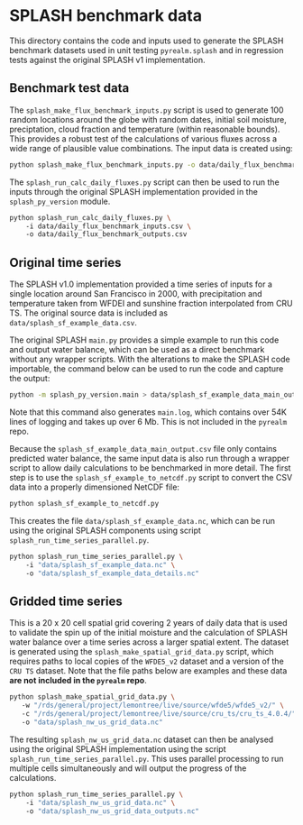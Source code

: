 # SPLASH benchmark data

This directory contains the code and inputs used to generate the SPLASH benchmark
datasets used in unit testing `pyrealm.splash` and in regression tests against the
original SPLASH v1 implementation.

## Benchmark test data

The `splash_make_flux_benchmark_inputs.py` script is used to generate 100 random
locations around the globe with random dates, initial soil moisture, preciptation,
cloud fraction and temperature (within reasonable bounds). This provides a robust test
of the calculations of various fluxes across a wide range of plausible value
combinations. The input data is created using:

```sh
python splash_make_flux_benchmark_inputs.py -o data/daily_flux_benchmark_inputs.csv
```

The `splash_run_calc_daily_fluxes.py` script can then be used to run the inputs through
the original SPLASH implementation provided in the `splash_py_version` module.

```sh
python splash_run_calc_daily_fluxes.py \ 
    -i data/daily_flux_benchmark_inputs.csv \ 
    -o data/daily_flux_benchmark_outputs.csv
```

## Original time series

The SPLASH v1.0 implementation provided a time series of inputs for a single location
around San Francisco in 2000, with precipitation and temperature taken from WFDEI and
sunshine fraction interpolated from CRU TS. The original source data is included as
`data/splash_sf_example_data.csv`.

The original SPLASH `main.py` provides a simple example to run this code and output
water balance, which can be used as a direct benchmark without any wrapper scripts. With
the alterations to make the SPLASH code importable, the command below can be used to run
the code and capture the output:

```sh
python -m splash_py_version.main > data/splash_sf_example_data_main_output.csv
```

Note that this command also generates `main.log`, which contains over 54K lines of
logging and takes up over 6 Mb. This is not included in the `pyrealm` repo.

Because the `splash_sf_example_data_main_output.csv` file only contains predicted water
balance, the same input data is also run through a wrapper script to allow daily
calculations to be benchmarked in more detail. The first step is to use the
`splash_sf_example_to_netcdf.py` script to convert the CSV data into a properly
dimensioned NetCDF file:

```sh
python splash_sf_example_to_netcdf.py
```

This creates the file `data/splash_sf_example_data.nc`, which can be run using the
original SPLASH components using script `splash_run_time_series_parallel.py`.

```sh
python splash_run_time_series_parallel.py \ 
    -i "data/splash_sf_example_data.nc" \ 
    -o "data/splash_sf_example_data_details.nc"
```

## Gridded time series

This is a 20 x 20 cell spatial grid covering 2 years of daily data that is used to
validate the spin up of the initial moisture and the calculation of SPLASH water balance
over a time series across a larger spatial extent. The dataset is generated using the
`splash_make_spatial_grid_data.py` script, which requires paths to local copies of the
`WFDE5_v2` dataset and a version of the `CRU TS` dataset. Note that the file paths below
are examples and these data **are not included in the `pyrealm` repo**.

```sh
python splash_make_spatial_grid_data.py \ 
   -w "/rds/general/project/lemontree/live/source/wfde5/wfde5_v2/" \ 
   -c "/rds/general/project/lemontree/live/source/cru_ts/cru_ts_4.0.4/" \ 
   -o "data/splash_nw_us_grid_data.nc"
```

The resulting `splash_nw_us_grid_data.nc` dataset can then be analysed using the
original SPLASH implementation using the script `splash_run_time_series_parallel.py`.
This uses parallel processing to run multiple cells simultaneously and will output the
progress of the calculations.

```sh
python splash_run_time_series_parallel.py \ 
    -i "data/splash_nw_us_grid_data.nc" \ 
    -o "data/splash_nw_us_grid_data_outputs.nc"
```
